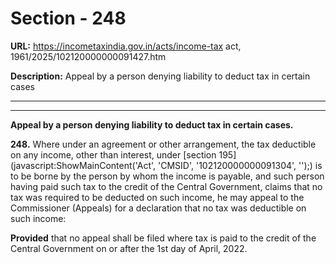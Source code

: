 # Section - 248

**URL:** https://incometaxindia.gov.in/acts/income-tax act, 1961/2025/102120000000091427.htm

**Description:** Appeal by a person denying liability to deduct tax in certain cases

---

****

**Appeal by a person denying liability to deduct tax in certain cases.**

**248.** Where under an agreement or other arrangement, the tax deductible on any income, other than interest, under [section 195](javascript:ShowMainContent\('Act', 'CMSID', '102120000000091304', ''\);) is to be borne by the person by whom the income is payable, and such person having paid such tax to the credit of the Central Government, claims that no tax was required to be deducted on such income, he may appeal to the Commissioner (Appeals) for a declaration that no tax was deductible on such income:

**Provided** that no appeal shall be filed where tax is paid to the credit of the Central Government on or after the 1st day of April, 2022.